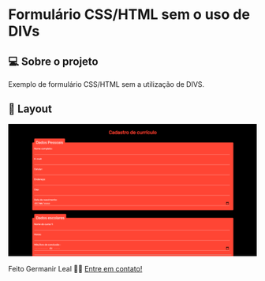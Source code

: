 <h1> Formulário CSS/HTML sem o uso de DIVs </h1>

## 💻 Sobre o projeto
Exemplo de formulário CSS/HTML sem a utilização de DIVS.

## 🎨 Layout

<a href="https://github.com/Germanir/germanir.github.io/blob/main/form-sem-div/imgs/css-form-sem-div-snap.png?raw=true">
  <img alt="Made by Germanir" src="https://github.com/Germanir/germanir.github.io/blob/main/form-sem-div/imgs/css-form-sem-div-snap.png?raw=true">
</a>

Feito Germanir Leal 👋🏽 [Entre em contato!](mailto:germanirleal@yahoo.com.br)


